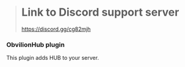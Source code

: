 > # Link to Discord support server
> https://discord.gg/cg82mjh

### ObvilionHub plugin
This plugin adds HUB to your server.